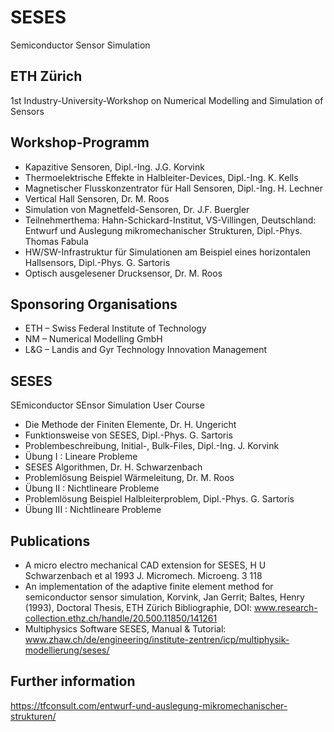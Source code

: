 # SESES
Semiconductor Sensor Simulation 

## ETH Zürich
1st Industry-University-Workshop on Numerical Modelling and Simulation of Sensors

## Workshop-Programm
- Kapazitive Sensoren, Dipl.-Ing. J.G. Korvink
- Thermoelektrische Effekte in Halbleiter-Devices, Dipl.-Ing. K. Kells
- Magnetischer Flusskonzentrator für Hall Sensoren, Dipl.-Ing. H. Lechner
- Vertical Hall Sensoren, Dr. M. Roos
- Simulation von Magnetfeld-Sensoren, Dr. J.F. Buergler
- Teilnehmerthema: Hahn-Schickard-Institut, VS-Villingen, Deutschland: Entwurf und Auslegung mikromechanischer Strukturen, Dipl.-Phys. Thomas Fabula
- HW/SW-Infrastruktur für Simulationen am Beispiel eines horizontalen Hallsensors, Dipl.-Phys. G. Sartoris
- Optisch ausgelesener Drucksensor, Dr. M. Roos

## Sponsoring Organisations
- ETH – Swiss Federal Institute of Technology
- NM – Numerical Modelling GmbH
- L&G – Landis and Gyr Technology Innovation Management

## SESES
SEmiconductor SEnsor Simulation User Course
- Die Methode der Finiten Elemente, Dr. H. Ungericht
- Funktionsweise von SESES, Dipl.-Phys. G. Sartoris
- Problembeschreibung, Initial-, Bulk-Files, Dipl.-Ing. J. Korvink
- Übung I : Lineare Probleme
- SESES Algorithmen, Dr. H. Schwarzenbach
- Problemlösung Beispiel Wärmeleitung, Dr. M. Roos
- Übung II : Nichtlineare Probleme
- Problemlösung Beispiel Halbleiterproblem, Dipl.-Phys. G. Sartoris
- Übung III : Nichtlineare Probleme
 
## Publications
- A micro electro mechanical CAD extension for SESES, H U Schwarzenbach et al 1993 J. Micromech. Microeng. 3 118
- An implementation of the adaptive finite element method for semiconductor sensor simulation, Korvink, Jan Gerrit; Baltes, Henry (1993), Doctoral Thesis, ETH Zürich Bibliographie, DOI: www.research-collection.ethz.ch/handle/20.500.11850/141261
- Multiphysics Software SESES, Manual & Tutorial: www.zhaw.ch/de/engineering/institute-zentren/icp/multiphysik-modellierung/seses/

## Further information
https://tfconsult.com/entwurf-und-auslegung-mikromechanischer-strukturen/

